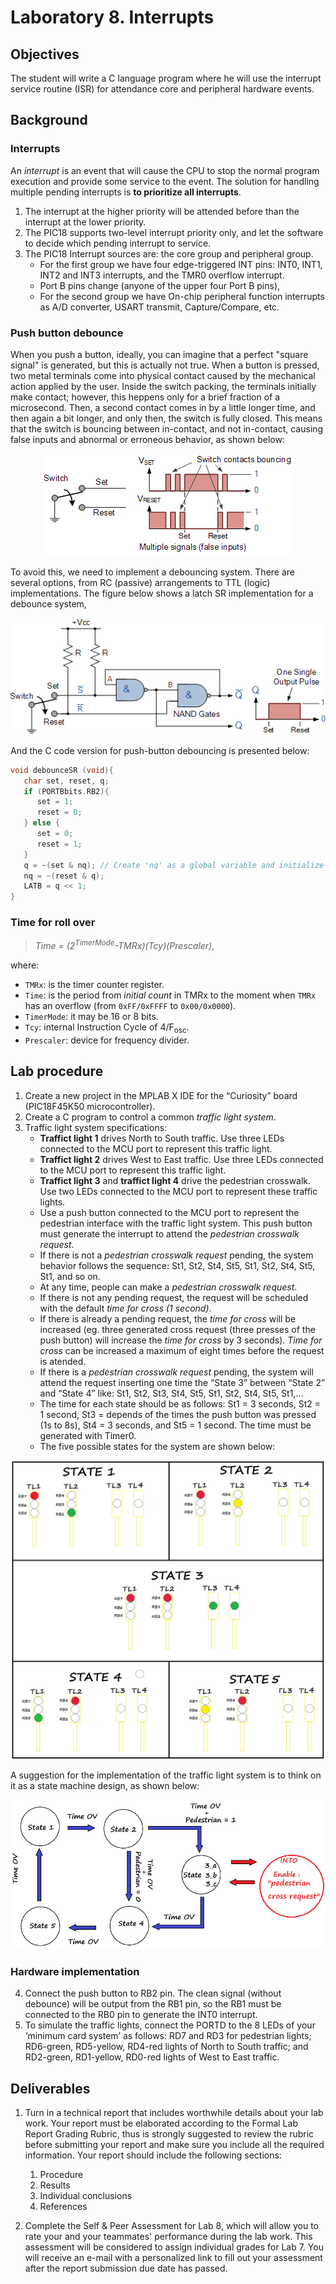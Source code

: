 # Laboratory 8. Interrupts

## Objectives
The student will write a C language program where he will use the interrupt service routine (ISR) for attendance core and peripheral hardware events.

## Background
### __Interrupts__
An _interrupt_ is an event that will cause the CPU to stop the normal program execution and provide some service to the event. The solution for handling multiple pending interrupts is __to prioritize all interrupts__. 
1. The interrupt at the higher priority will be attended before than the interrupt at the lower priority. 
2. The PIC18 supports two-level interrupt priority only, and let the software to decide which pending interrupt to service. 
3. The PIC18 Interrupt sources are: the core group and peripheral group. 
   - For the first group we have four edge-triggered INT pins: INT0, INT1, INT2 and INT3 interrupts, and the TMR0 overflow interrupt. 
   - Port B pins change (anyone of the upper four Port B pins), 
   - For the second group we have On-chip peripheral function interrupts as A/D converter, USART transmit, Capture/Compare, etc.

### __Push button debounce__
When you push a button, ideally, you can imagine that a perfect "square signal" is generated, but this is actually not true. When a button is pressed, two metal terminals come into physical contact caused by the mechanical action applied by the user. Inside the switch packing, the terminals initially make contact; however, this heppens only for a brief fraction of a microsecond. Then, a second contact comes in by a little longer time, and then again a bit longer, and only then, the switch is fully closed. This means that the switch is bouncing between in-contact, and not in-contact, causing false inputs and abnormal or erroneous behavior, as shown below:

<div align="center">
<img src="img/fig1.png">
</div>

To avoid this, we need to implement a debouncing system. There are several options, from RC (passive) arrangements to TTL (logic) implementations. The figure below shows a latch SR implementation for a debounce system, 

<div align="center">
<img src="img/fig2.png">
</div>

And the C code version for push-button debouncing is presented below:
```c
void debounceSR (void){
   char set, reset, q;
   if (PORTBbits.RB2){
      set = 1;
      reset = 0;
   } else {
      set = 0;
      reset = 1;
   }
   q = ~(set & nq); // Create 'nq' as a global variable and initialize with 1
   nq = ~(reset & q);
   LATB = q << 1;
}
```

### __Time for roll over__

> _Time = (2<sup>TimerMode</sup>-TMRx)(Tcy)(Prescaler),_

where:
- `TMRx`: is the timer counter register.
- `Time`: is the period from _initial count_ in TMRx to the moment when `TMRx` has an overflow (from `0xFF/0xFFFF` to `0x00/0x0000`).
- `TimerMode`: it may be 16 or 8 bits.
- `Tcy`: internal Instruction Cycle of 4/F<sub>osc</sub>.
- `Prescaler`: device for frequency divider.

## Lab procedure

1.	Create a new project in the MPLAB X IDE for the “Curiosity” board (PIC18F45K50 microcontroller).
2.	Create a C program to control a common _traffic light system_.
3.	Traffic light system specifications:
    - __Traffict light 1__ drives North to South traffic. Use three LEDs connected to the MCU port to represent this traffic light.
    - __Traffict light 2__ drives West to East traffic. Use three LEDs connected to the MCU port to represent this traffic light.
    - __Traffict light 3__ and __traffict light 4__ drive the pedestrian crosswalk. Use two LEDs connected to the MCU port to represent these traffic lights.
    - Use a push button connected to the MCU port to represent the pedestrian interface with the traffic light system. This push button must generate the interrupt to attend the _pedestrian crosswalk request_.
    - If there is not a _pedestrian crosswalk request_ pending, the system behavior follows the sequence: St1, St2, St4, St5, St1, St2, St4, St5, St1, and so on.
    - At any time, people can make a _pedestrian crosswalk request_.
    - If there is not any pending request, the request will be scheduled with the default _time for cross (1 second)_.
    - If there is already a pending request, the _time for cross_ will be increased (eg. three generated cross request (three presses of the push button) will increase the _time for cross_ by 3 seconds). _Time for cross_ can be increased a maximum of eight times before the request is atended.
    - If there is a _pedestrian crosswalk request_ pending, the system will attend the request inserting one time the “State 3” between  “State 2” and “State 4” like: St1, St2, St3, St4, St5, St1, St2, St4, St5, St1,...
    - The time for each state should be as follows: St1 = 3 seconds, St2 = 1 second, St3 = depends of the times the push button was pressed (1s to 8s), St4 = 3 seconds, and St5 = 1 second. The time must be generated with Timer0.
    - The five possible states for the system are shown below:
<div align="center">
<img src="img/traffic.png">
</div>

A suggestion for the implementation of the traffic light system is to think on it as a state machine design, as shown below:
<div align="center">
<img src="img/fig5.png">
</div>

### __Hardware implementation__
4.	Connect the push button to RB2 pin. The clean signal (without debounce) will be output from the RB1 pin, so the RB1 must be connected to the RB0 pin to generate the INT0 interrupt. 
5.	To simulate the traffic lights, connect the PORTD to the 8 LEDs of your ‘minimum card system’ as follows: RD7 and RD3 for pedestrian lights; RD6-green, RD5-yellow, RD4-red lights of North to South traffic; and RD2-green, RD1-yellow, RD0-red lights of West to East traffic. 

## Deliverables
1. Turn in a technical report that includes worthwhile details about your lab work. Your report must be elaborated according to the Formal Lab Report Grading Rubric, thus is strongly suggested to review the rubric before submitting your report and make sure you include all the required information. Your report should include the following sections:

    1. Procedure
    2. Results
    3. Individual conclusions
    4. References

2. Complete the Self & Peer Assessment for Lab 8, which will allow you to rate your and your teammates' performance during the lab work. This assessment will be considered to assign individual grades for Lab 7. You will receive an e-mail with a personalized link to fill out your assessment after the report submission due date has passed.